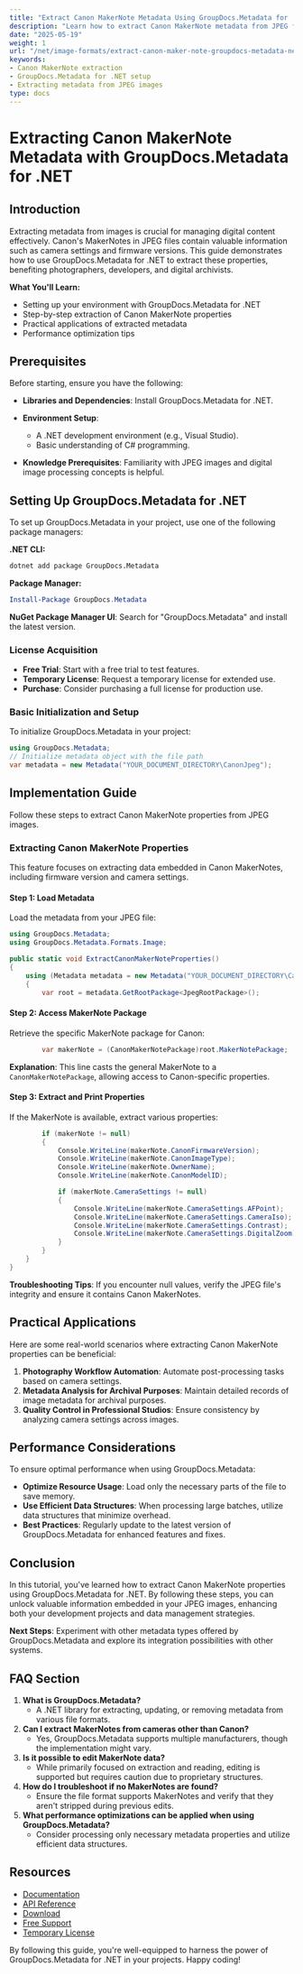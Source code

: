 ```yaml
---
title: "Extract Canon MakerNote Metadata Using GroupDocs.Metadata for .NET"
description: "Learn how to extract Canon MakerNote metadata from JPEG files using GroupDocs.Metadata for .NET, including setup and best practices."
date: "2025-05-19"
weight: 1
url: "/net/image-formats/extract-canon-maker-note-groupdocs-metadata-net/"
keywords:
- Canon MakerNote extraction
- GroupDocs.Metadata for .NET setup
- Extracting metadata from JPEG images
type: docs
---
```

# Extracting Canon MakerNote Metadata with GroupDocs.Metadata for .NET

## Introduction

Extracting metadata from images is crucial for managing digital content effectively. Canon's MakerNotes in JPEG files contain valuable information such as camera settings and firmware versions. This guide demonstrates how to use GroupDocs.Metadata for .NET to extract these properties, benefiting photographers, developers, and digital archivists.

**What You'll Learn:**
- Setting up your environment with GroupDocs.Metadata for .NET
- Step-by-step extraction of Canon MakerNote properties
- Practical applications of extracted metadata
- Performance optimization tips

## Prerequisites

Before starting, ensure you have the following:

- **Libraries and Dependencies**: Install GroupDocs.Metadata for .NET.
  
- **Environment Setup**:
  - A .NET development environment (e.g., Visual Studio).
  - Basic understanding of C# programming.

- **Knowledge Prerequisites**: Familiarity with JPEG images and digital image processing concepts is helpful.

## Setting Up GroupDocs.Metadata for .NET

To set up GroupDocs.Metadata in your project, use one of the following package managers:

**.NET CLI:**
```bash
dotnet add package GroupDocs.Metadata
```

**Package Manager:**
```powershell
Install-Package GroupDocs.Metadata
```

**NuGet Package Manager UI**: Search for "GroupDocs.Metadata" and install the latest version.

### License Acquisition
- **Free Trial**: Start with a free trial to test features.
- **Temporary License**: Request a temporary license for extended use.
- **Purchase**: Consider purchasing a full license for production use.

### Basic Initialization and Setup
To initialize GroupDocs.Metadata in your project:

```csharp
using GroupDocs.Metadata;
// Initialize metadata object with the file path
var metadata = new Metadata("YOUR_DOCUMENT_DIRECTORY\CanonJpeg");
```

## Implementation Guide

Follow these steps to extract Canon MakerNote properties from JPEG images.

### Extracting Canon MakerNote Properties
This feature focuses on extracting data embedded in Canon MakerNotes, including firmware version and camera settings.

#### Step 1: Load Metadata
Load the metadata from your JPEG file:

```csharp
using GroupDocs.Metadata;
using GroupDocs.Metadata.Formats.Image;

public static void ExtractCanonMakerNoteProperties()
{
    using (Metadata metadata = new Metadata("YOUR_DOCUMENT_DIRECTORY\CanonJpeg"))
    {
        var root = metadata.GetRootPackage<JpegRootPackage>();
```

#### Step 2: Access MakerNote Package
Retrieve the specific MakerNote package for Canon:

```csharp
        var makerNote = (CanonMakerNotePackage)root.MakerNotePackage;
```
**Explanation**: This line casts the general MakerNote to a `CanonMakerNotePackage`, allowing access to Canon-specific properties.

#### Step 3: Extract and Print Properties
If the MakerNote is available, extract various properties:

```csharp
        if (makerNote != null)
        {
            Console.WriteLine(makerNote.CanonFirmwareVersion);
            Console.WriteLine(makerNote.CanonImageType);
            Console.WriteLine(makerNote.OwnerName);
            Console.WriteLine(makerNote.CanonModelID);

            if (makerNote.CameraSettings != null)
            {
                Console.WriteLine(makerNote.CameraSettings.AFPoint);
                Console.WriteLine(makerNote.CameraSettings.CameraIso);
                Console.WriteLine(makerNote.CameraSettings.Contrast);
                Console.WriteLine(makerNote.CameraSettings.DigitalZoom);
            }
        }
    }
}
```

**Troubleshooting Tips**: If you encounter null values, verify the JPEG file's integrity and ensure it contains Canon MakerNotes.

## Practical Applications

Here are some real-world scenarios where extracting Canon MakerNote properties can be beneficial:
1. **Photography Workflow Automation**: Automate post-processing tasks based on camera settings.
2. **Metadata Analysis for Archival Purposes**: Maintain detailed records of image metadata for archival purposes.
3. **Quality Control in Professional Studios**: Ensure consistency by analyzing camera settings across images.

## Performance Considerations

To ensure optimal performance when using GroupDocs.Metadata:
- **Optimize Resource Usage**: Load only the necessary parts of the file to save memory.
- **Use Efficient Data Structures**: When processing large batches, utilize data structures that minimize overhead.
- **Best Practices**: Regularly update to the latest version of GroupDocs.Metadata for enhanced features and fixes.

## Conclusion

In this tutorial, you've learned how to extract Canon MakerNote properties using GroupDocs.Metadata for .NET. By following these steps, you can unlock valuable information embedded in your JPEG images, enhancing both your development projects and data management strategies.

**Next Steps**: Experiment with other metadata types offered by GroupDocs.Metadata and explore its integration possibilities with other systems.

## FAQ Section

1. **What is GroupDocs.Metadata?**
   - A .NET library for extracting, updating, or removing metadata from various file formats.
2. **Can I extract MakerNotes from cameras other than Canon?**
   - Yes, GroupDocs.Metadata supports multiple manufacturers, though the implementation might vary.
3. **Is it possible to edit MakerNote data?**
   - While primarily focused on extraction and reading, editing is supported but requires caution due to proprietary structures.
4. **How do I troubleshoot if no MakerNotes are found?**
   - Ensure the file format supports MakerNotes and verify that they aren't stripped during previous edits.
5. **What performance optimizations can be applied when using GroupDocs.Metadata?**
   - Consider processing only necessary metadata properties and utilize efficient data structures.

## Resources
- [Documentation](https://docs.groupdocs.com/metadata/net/)
- [API Reference](https://reference.groupdocs.com/metadata/net/)
- [Download](https://releases.groupdocs.com/metadata/net/)
- [Free Support](https://forum.groupdocs.com/c/metadata/)
- [Temporary License](https://purchase.groupdocs.com/temporary-license/)

By following this guide, you're well-equipped to harness the power of GroupDocs.Metadata for .NET in your projects. Happy coding!

